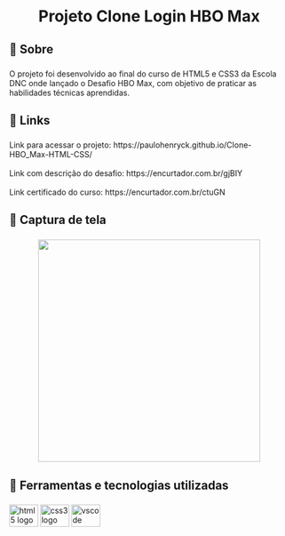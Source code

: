 <h1 align="center">Projeto Clone Login HBO Max</h1>

###

<h2 align="left">🎯 Sobre</h2>

###

<p align="left">O projeto foi desenvolvido ao final do curso de HTML5 e CSS3 da Escola DNC onde lançado o Desafio HBO Max, com objetivo de praticar as habilidades técnicas aprendidas.</p>

###

<h2 align="left">🔗 Links</h2>

###

<p align="left">Link para acessar o projeto: https://paulohenryck.github.io/Clone-HBO_Max-HTML-CSS/<br><br>Link com descrição do desafio: https://encurtador.com.br/gjBIY<br><br>Link certificado do curso: https://encurtador.com.br/ctuGN</p>

###

<h2 align="left">📸 Captura de tela</h2>

###

<div align="center">
  <img height="400" src="https://i.ibb.co/6gNPLmW/screenshot-paulohenryck-compressed.jpg"  />
</div>

###

<h2 align="left">🚀 Ferramentas e tecnologias utilizadas</h2>

###

<div align="left">
  <img src="https://cdn.jsdelivr.net/gh/devicons/devicon/icons/html5/html5-original.svg" height="40" width="52" alt="html5 logo"  />
  <img src="https://cdn.jsdelivr.net/gh/devicons/devicon/icons/css3/css3-original.svg" height="40" width="52" alt="css3 logo"  />
  <img src="https://cdn.jsdelivr.net/gh/devicons/devicon/icons/vscode/vscode-original.svg" height="40" width="52" alt="vscode logo"  />
</div>

###